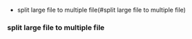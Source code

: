 
- split large file to multiple file(#split large file to multiple file)


### split large file to multiple file
